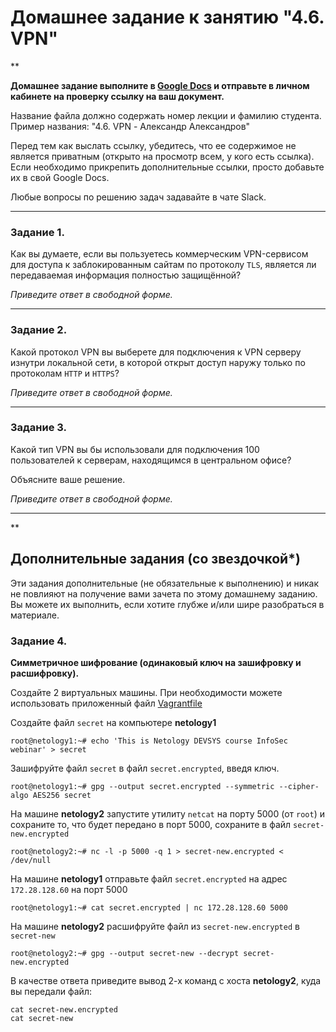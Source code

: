 # Домашнее задание к занятию "4.6. VPN"

**

**Домашнее задание выполните в [Google Docs](https://docs.google.com/) и отправьте в личном кабинете на проверку ссылку на ваш документ.** 

Название файла должно содержать номер лекции и фамилию студента. Пример названия: "4.6. VPN - Александр Александров"

Перед тем как выслать ссылку, убедитесь, что ее содержимое не является приватным (открыто на просмотр всем, у кого есть ссылка). Если необходимо прикрепить дополнительные ссылки, просто добавьте их в свой Google Docs.

Любые вопросы по решению задач задавайте в чате Slack.

---

### Задание 1. 

Как вы думаете, если вы пользуетесь коммерческим VPN-сервисом для доступа к заблокированным сайтам по протоколу `TLS`, является ли передаваемая информация полностью защищённой?

*Приведите ответ в свободной форме.*

---

### Задание 2. 

Какой протокол VPN вы выберете для подключения к VPN серверу изнутри локальной сети, в которой открыт доступ наружу только по протоколам `HTTP` и `HTTPS`?

*Приведите ответ в свободной форме.*

---

### Задание 3. 

Какой тип VPN вы бы использовали для подключения 100 пользователей к серверам, находящимся в центральном офисе?

Объясните ваше решение.

*Приведите ответ в свободной форме.*

---


**

## Дополнительные задания (со звездочкой*)
Эти задания дополнительные (не обязательные к выполнению) и никак не повлияют на получение вами зачета по этому домашнему заданию. Вы можете их выполнить, если хотите глубже и/или шире разобраться в материале.


### Задание 4. 

**Симметричное шифрование (одинаковый ключ на зашифровку и расшифровку).**

Создайте 2 виртуальных машины. При необходимости можете использовать приложенный файл [Vagrantfile](https://github.com/netology-code/snet-homeworks/blob/main/4-06-Vagrantfile)

Создайте файл `secret` на компьютере  **netology1**

```
root@netology1:~# echo 'This is Netology DEVSYS course InfoSec webinar' > secret
```

Зашифруйте файл `secret` в файл `secret.encrypted`, введя ключ.

```
root@netology1:~# gpg --output secret.encrypted --symmetric --cipher-algo AES256 secret
```

На машине **netology2** запустите утилиту `netcat` на порту 5000 (от `root`) и сохраните то, что будет передано в порт 5000, сохраните в файл `secret-new.encrypted`

```
root@netology2:~# nc -l -p 5000 -q 1 > secret-new.encrypted < /dev/null
```

На машине **netology1** отправьте файл `secret.encrypted` на адрес `172.28.128.60` на порт 5000

```
root@netology1:~# cat secret.encrypted | nc 172.28.128.60 5000
```

На машине **netology2** расшифруйте файл из `secret-new.encrypted` в `secret-new`

```
root@netology2:~# gpg --output secret-new --decrypt secret-new.encrypted
```

В качестве ответа приведите вывод 2-х команд с хоста **netology2**, куда вы передали файл:
```
cat secret-new.encrypted
cat secret-new
```


